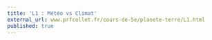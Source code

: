 ```yaml
---
title: 'L1 : Météo vs Climat'
external_url: www.prfcollet.fr/cours-de-5e/planete-terre/L1.html
published: true
---
```


